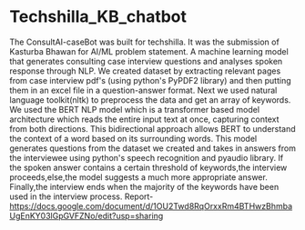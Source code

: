 # Techshilla_KB_chatbot
The ConsultAI-caseBot was built for techshilla. It was the submission of Kasturba Bhawan for AI/ML problem statement.
A machine learning model that generates consulting case interview questions and analyses spoken response through NLP.
We created dataset by extracting relevant pages from case interview pdf's (using python's PyPDF2 library) and then putting them in an excel file in a question-answer format. Next we used natural language toolkit(nltk) to preprocess the data and get an array of keywords. We used the BERT NLP model which is a transformer based model architecture which reads the entire input text at once, capturing context from both directions. This bidirectional approach allows BERT to understand the context of a word based on its surrounding words. This model generates questions from the dataset we created and takes in answers from the interviewee using python's speech recognition and pyaudio library. If the spoken answer contains a certain threshold of keywords,the interview proceeds,else,the model suggests a much more appropriate answer. Finally,the interview ends when the majority of the keywords have been used in the interview process.
Report-https://docs.google.com/document/d/1OU2Twd8RqOrxxRm4BTHwzBhmbaUgEnKY03lGpGVFZNo/edit?usp=sharing
